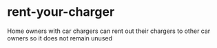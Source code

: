 # rent-your-charger
Home owners with car chargers can rent out their chargers to other car owners so it does not remain unused
